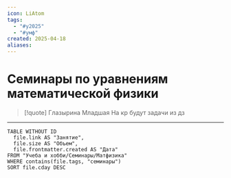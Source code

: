 ```yaml
---
icon: LiAtom
tags:
  - "#y2025"
  - "#умф"
created: 2025-04-18
aliases: 
---
```


# Семинары по уравнениям математической физики
> [!quote] Глазырина Младшая
> На кр будут задачи из дз

---
```dataview
TABLE WITHOUT ID
  file.link AS "Занятие",
  file.size AS "Объем",
  file.frontmatter.created AS "Дата"
FROM "Учеба и хобби/Семинары/Матфизика"
WHERE contains(file.tags, "семинары")
SORT file.cday DESC
```
